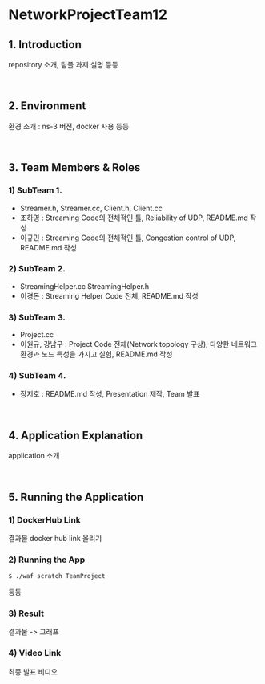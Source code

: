 # NetworkProjectTeam12

## 1. Introduction 
repository 소개, 팀플 과제 설명 등등 

<br>

## 2. Environment
환경 소개 : ns-3 버전, docker 사용 등등

<br>

## 3. Team Members & Roles
### 1) SubTeam 1.
- Streamer.h, Streamer.cc, Client.h, Client.cc
- 조하영 : Streaming Code의 전체적인 틀, Reliability of UDP, README.md 작성
- 이규민 : Streaming Code의 전체적인 틀, Congestion control of UDP, README.md 작성

### 2) SubTeam 2.
- StreamingHelper.cc StreamingHelper.h
- 이경돈 : Streaming Helper Code 전체, README.md 작성

### 3) SubTeam 3.
- Project.cc
- 이원규, 강남구 : Project Code 전체(Network topology 구상), 다양한 네트워크 환경과 노드 특성을 가지고 실험, README.md 작성

### 4) SubTeam 4.
- 장지호 : README.md 작성, Presentation 제작, Team 발표

<br>

## 4. Application Explanation
application 소개 

<br>

## 5. Running the Application
### 1) DockerHub Link
결과물 docker hub link 올리기 

### 2) Running the App
```
$ ./waf scratch TeamProject 
```
등등 

### 3) Result
결과물 -> 그래프


### 4) Video Link
최종 발표 비디오


